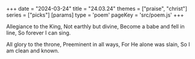 +++
date = "2024-03-24"
title = "24.03.24"
themes = ["praise", "christ"]
series = ["picks"]
[params]
  type = 'poem'
  pageKey = 'src/poem.js'
+++

Allegiance to the King,
Not earthly but divine,
Become a babe and fell in line,
So forever I can sing.

All glory to the throne,
Preeminent in all ways,
For He alone was slain,
So I am clean and known.
